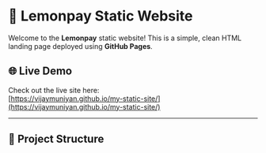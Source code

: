 # 🍋 Lemonpay Static Website

Welcome to the **Lemonpay** static website! This is a simple, clean HTML landing page deployed using **GitHub Pages**.

## 🌐 Live Demo

Check out the live site here:  
[https://vijaymuniyan.github.io/my-static-site/](https://vijaymuniyan.github.io/my-static-site/)

---

## 📁 Project Structure

